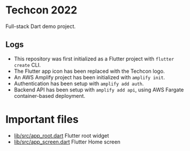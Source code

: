 # Techcon 2022

Full-stack Dart demo project.

## Logs

- This repository was first initialized as a Flutter project with `flutter create` CLI.
- The Flutter app icon has been replaced with the Techcon logo.
- An AWS Amplify project has been initialized with `amplify init`.
- Authentication has been setup with `amplify add auth`.
- Backend API has been setup with `amplify add api`, using AWS Fargate container-based deployment.

# Important files

- [lib/src/app_root.dart](lib/src/app_root.dart) Flutter root widget
- [lib/src/app_screen.dart](lib/src/app_screen.dart) Flutter Home screen
